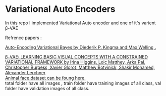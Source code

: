 # Variational Auto Encoders  
In this repo I implemented Variational Auto encoder and one of it's varient β-VAE  
  
Refrence papers :  
  
[Auto-Encoding Variational Bayes by Diederik P. Kingma and Max Welling .](https://arxiv.org/pdf/1312.6114.pdf)  
  
[β-VAE: LEARNING BASIC VISUAL CONCEPTS WITH A CONSTRAINED VARIATIONAL FRAMEWORK by Irina Higgins, Loic Matthey, Arka Pal, Christopher Burgess, Xavier Glorot,
Matthew Botvinick, Shakir Mohamed, Alexander Lerchner](https://openreview.net/pdf?id=Sy2fzU9gl)  
[Animal face dataset can be foung here. ]([url](https://www.kaggle.com/datasets/andrewmvd/animal-faces))  
total folder have all images , train folder have training images of all class, val folder have validation images of all class.
